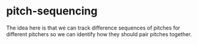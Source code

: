 # pitch-sequencing

The idea here is that we can track difference sequences of pitches for different pitchers so we can identify how they should pair pitches together.
